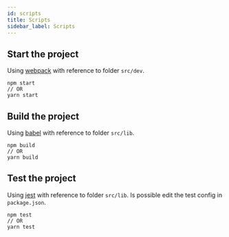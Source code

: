 ```yaml
---
id: scripts
title: Scripts
sidebar_label: Scripts
---
```


## Start the project

Using [webpack](https://webpack.js.org/) with reference to folder `src/dev`.

```
npm start
// OR
yarn start
```

## Build the project

Using [babel](https://babeljs.io/) with reference to folder `src/lib`.

```
npm build
// OR
yarn build
```

## Test the project

Using [jest](https://jestjs.io/) with reference to folder `src/lib`. Is possible edit the test config in `package.json`.

```
npm test
// OR
yarn test
```
